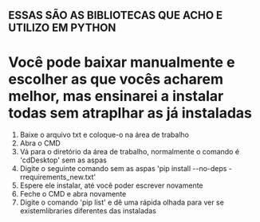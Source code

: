 ## ESSAS SÃO AS BIBLIOTECAS QUE ACHO E UTILIZO EM PYTHON


# Você pode baixar manualmente e escolher as que vocês acharem melhor, mas ensinarei a instalar todas sem atraplhar as já instaladas


1. Baixe o arquivo txt e coloque-o na área de trabalho
2. Abra o CMD
3. Vá para o diretório da área de trabalho, normalmente o comando é 'cdDesktop' sem as aspas
4. Digite o seguinte comando sem as aspas 'pip install --no-deps -rrequirements_new.txt'
5. Espere ele instalar, até você poder escrever novamente
6. Feche o CMD e abra novamente
7. Digite o comando 'pip list' e dê uma rápida olhada para ver se existemlibraries diferentes das instaladas